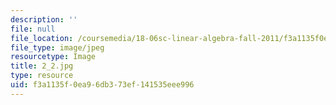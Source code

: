 ```yaml
---
description: ''
file: null
file_location: /coursemedia/18-06sc-linear-algebra-fall-2011/f3a1135f0ea96db373ef141535eee996_2_2.jpg
file_type: image/jpeg
resourcetype: Image
title: 2_2.jpg
type: resource
uid: f3a1135f-0ea9-6db3-73ef-141535eee996
---
```

